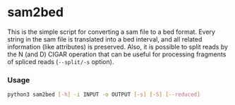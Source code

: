 sam2bed
========

This is the simple script for converting a sam file to a bed format. Every
string in the sam file is translated into a bed interval, and all related
information (like attributes) is preserved. Also, it is possible to split reads
by the N (and D) CIGAR operation that can be useful for processing fragments of
spliced reads (`--split/-s` option).

### Usage

```bash
python3 sam2bed [-h] -i INPUT -o OUTPUT [-s] [-S] [--reduced]
```
